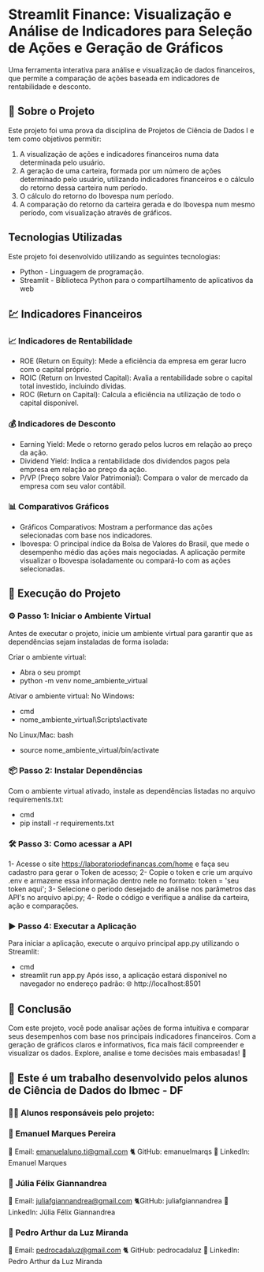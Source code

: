 # Streamlit Finance: Visualização e Análise de Indicadores para Seleção de Ações e Geração de Gráficos
Uma ferramenta interativa para análise e visualização de dados financeiros, que permite a comparação de ações baseada em indicadores de rentabilidade e desconto.

## 📝 Sobre o Projeto
Este projeto foi uma prova da disciplina de Projetos de Ciência de Dados I e tem como objetivos permitir:

1) A visualização de ações e indicadores financeiros numa data determinada pelo usuário.
2) A geração de uma carteira, formada por um número de ações determinado pelo usuário, utilizando indicadores financeiros e o cálculo do retorno dessa carteira num período.
3) O cálculo do retorno do Ibovespa num período.
4) A comparação do retorno da carteira gerada e do Ibovespa num mesmo período, com visualização através de gráficos.

## Tecnologias Utilizadas
Este projeto foi desenvolvido utilizando as seguintes tecnologias:

* Python - Linguagem de programação.
* Streamlit - Biblioteca Python para o compartilhamento de aplicativos da web

## 💹 Indicadores Financeiros
### 📈 Indicadores de Rentabilidade
- ROE (Return on Equity): Mede a eficiência da empresa em gerar lucro com o capital próprio.
- ROIC (Return on Invested Capital): Avalia a rentabilidade sobre o capital total investido, incluindo dívidas.
- ROC (Return on Capital): Calcula a eficiência na utilização de todo o capital disponível.
### 💰 Indicadores de Desconto
- Earning Yield: Mede o retorno gerado pelos lucros em relação ao preço da ação.
- Dividend Yield: Indica a rentabilidade dos dividendos pagos pela empresa em relação ao preço da ação.
- P/VP (Preço sobre Valor Patrimonial): Compara o valor de mercado da empresa com seu valor contábil.
### 📊 Comparativos Gráficos
- Gráficos Comparativos: Mostram a performance das ações selecionadas com base nos indicadores.
- Ibovespa: O principal índice da Bolsa de Valores do Brasil, que mede o desempenho médio das ações mais negociadas. A aplicação permite visualizar o Ibovespa isoladamente ou compará-lo com as ações selecionadas.


## 🚀 Execução do Projeto

### ⚙️ Passo 1: Iniciar o Ambiente Virtual
Antes de executar o projeto, inicie um ambiente virtual para garantir que as dependências sejam instaladas de forma isolada:

Criar o ambiente virtual:
- Abra o seu prompt
- python -m venv nome_ambiente_virtual

Ativar o ambiente virtual:
 No Windows:
 - cmd
 - nome_ambiente_virtual\Scripts\activate

No Linux/Mac:
 bash
 - source nome_ambiente_virtual/bin/activate


### 📦 Passo 2: Instalar Dependências
Com o ambiente virtual ativado, instale as dependências listadas no arquivo requirements.txt:

- cmd
- pip install -r requirements.txt


### 🛠️ Passo 3: Como acessar a API

1- Acesse o site https://laboratoriodefinancas.com/home e faça seu cadastro para gerar o Token de acesso;
2- Copie o token e crie um arquivo .env e armazene essa informação dentro nele no formato: token = 'seu token aqui';
3- Selecione o período desejado de análise nos parâmetros das API's no arquivo api.py;
4- Rode o código e verifique a análise da carteira, ação e comparações.


### ▶️ Passo 4: Executar a Aplicação
Para iniciar a aplicação, execute o arquivo principal app.py utilizando o Streamlit:

- cmd
- streamlit run app.py
Após isso, a aplicação estará disponível no navegador no endereço padrão:
🌐 http://localhost:8501

## 🌟 Conclusão
Com este projeto, você pode analisar ações de forma intuitiva e comparar seus desempenhos com base nos principais indicadores financeiros. Com a geração de gráficos claros e informativos, fica mais fácil compreender e visualizar os dados. Explore, analise e tome decisões mais embasadas! 🚀


## 📘 Este é um trabalho desenvolvido pelos alunos de Ciência de Dados do Ibmec - DF
### 👩‍💻 Alunos responsáveis pelo projeto:

### 🚀 Emanuel Marques Pereira
📧 Email: emanuelaluno.ti@gmail.com
🐈‍ GitHub: emanuelmarqs
🔗 LinkedIn: Emanuel Marques

### 🌟 Júlia Félix Giannandrea
📧 Email: juliafgiannandrea@gmail.com
🐈‍ GitHub: juliafgiannandrea
🔗 LinkedIn: Júlia Félix Giannandrea

### 🚀 Pedro Arthur da Luz Miranda
📧 Email: pedrocadaluz@gmail.com
🐈‍ GitHub: pedrocadaluz
🔗 LinkedIn: Pedro Arthur da Luz Miranda
